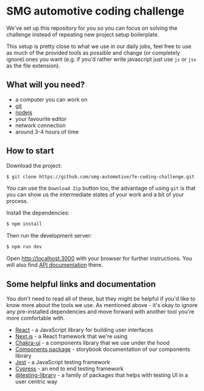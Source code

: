 # SMG automotive coding challenge

We've set up this repository for you so you can focus on solving the challenge instead of repeating new project setup boilerplate.

This setup is pretty close to what we use in our daily jobs, feel free to use as much of the provided tools as possible and change (or completely ignore) ones you want (e.g. if you'd rather write javascript just use `js` or `jsx` as the file extension).

## What will you need?

- a computer you can work on
- [git](https://git-scm.com/downloads)
- [nodejs](https://nodejs.org/en/download/)
- your favourite editor
- network connection
- around 3-4 hours of time

## How to start

Download the project:

```bash
$ git clone https://github.com/smg-automotive/fe-coding-challenge.git
```

You can use the `Download Zip` button too, the advantage of using `git` is that you can show us the intermediate states of your work and a bit of your process.

Install the dependencies:

```bash
$ npm install
```

Then run the development server:

```bash
$ npm run dev
```

Open [http://localhost:3000](http://localhost:3000) with your browser for further instructions. You will also find [API documentation](http://localhost:3000/#api-docs) there.

## Some helpful links and documentation
You don't need to read all of these, but they might be helpful if you'd like to know more about the tools we use. As mentioned above - it's okay to ignore any pre-installed dependencies and move forward with another tool you're more comfortable with.

- [React](https://react.dev/) - a JavaScript library for building user interfaces
- [Next.js](https://nextjs.org/docs) - a React framework that we're using
- [Chakra-ui](https://v2.chakra-ui.com/) - a components library that we use under the hood
- [Components package](https://main-components-pkg.branch.autoscout24.dev/) - storybook documentation of our components library
- [Jest](https://jestjs.io/docs/en/getting-started) - a JavaScript testing framework
- [Cypress](https://docs.cypress.io/) - an end to end testing framework
- [@testing-library](https://testing-library.com/docs/intro) - a family of packages that helps with testing UI in a user centric way
